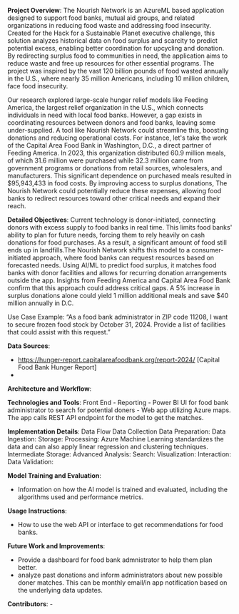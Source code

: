 **Project Overview**:
The Nourish Network is an AzureML based application designed to support food banks, mutual aid groups, and related organizations in reducing food waste and addressing food insecurity. Created for the Hack for a Sustainable Planet executive challenge, this solution analyzes historical data on food surplus and scarcity to predict potential excess, enabling better coordination for upcycling and donation. By redirecting surplus food to communities in need, the application aims to reduce waste and free up resources for other essential programs. The project was inspired by the vast 120 billion pounds of food wasted annually in the U.S., where nearly 35 million Americans, including 10 million children, face food insecurity.

Our research explored large-scale hunger relief models like Feeding America, the largest relief organization in the U.S., which connects individuals in need with local food banks. However, a gap exists in coordinating resources between donors and food banks, leaving some under-supplied. A tool like Nourish Network could streamline this, boosting donations and reducing operational costs. For instance, let's take the work of the Capital Area Food Bank in Washington, D.C., a direct partner of Feeding America. In 2023, this organization distributed 60.9 million meals, of which 31.6 million were purchased while 32.3 million came from government programs or donations from retail sources, wholesalers, and manufacturers. This significant dependence on purchased meals resulted in $95,943,433 in food costs. By improving access to surplus donations, The Nourish Network could potentially reduce these expenses, allowing food banks to redirect resources toward other critical needs and expand their reach.

**Detailed Objectives**:
Current technology is donor-initiated, connecting donors with excess supply to food banks in real time. This limits food banks' ability to plan for future needs, forcing them to rely heavily on cash donations for food purchases. As a result, a significant amount of food still ends up in landfills.The Nourish Network shifts this model to a consumer-initiated approach, where food banks can request resources based on forecasted needs. Using AI/ML to predict food surplus, it matches food banks with donor facilities and allows for recurring donation arrangements outside the app. Insights from Feeding America and Capital Area Food Bank confirm that this approach could address critical gaps. A 5% increase in surplus donations alone could yield 1 million additional meals and save $40 million annually in D.C.

Use Case Example:
“As a food bank administrator in ZIP code 11208, I want to secure frozen food stock by October 31, 2024. Provide a list of facilities that could assist with this request.”

**Data Sources**:
   - https://hunger-report.capitalareafoodbank.org/report-2024/ [Capital Food Bank Hunger Report]
   - 

**Architecture and Workflow**:
  
**Technologies and Tools**:
Front End - 
Reporting - Power BI
UI for food bank administrator to search for potential doners - Web app utilizing Azure maps. The app calls REST API endpoint for the model to get the matches. 

**Implementation Details**:
Data Flow
    Data Collection 
    Data Preparation: 
    Data Ingestion: 
    Storage:
    Processing: Azure Machine Learning standardizes the data and can also apply linear regression and clustering techniques.
    Intermediate Storage: 
    Advanced Analysis: 
    Search: 
    Visualization: 
    Interaction: 
    Data Validation: 

**Model Training and Evaluation**:
   - Information on how the AI model is trained and evaluated, including the algorithms used and performance metrics.

**Usage Instructions**:
   - How to use the web API or interface to get recommendations for food banks.

**Future Work and Improvements**:
   - Provide a dashboard for food bank admnistrator to help them plan better.
   - analyze past donations and inform administrators about new possible doner matches. This can be monthly email/in app notification based on the underlying data updates.  
     

**Contributors**:
    - 





